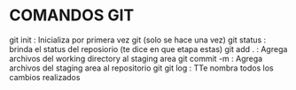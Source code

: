 # COMANDOS GIT

git init : Inicializa por primera vez git (solo se hace una vez)
git status : brinda el status del reposiorio (te dice en que etapa estas)
git add . : Agrega archivos del working directory al staging area
git commit -m : Agrega archivos del staging area al repositorio git
git log : TTe nombra todos los cambios realizados